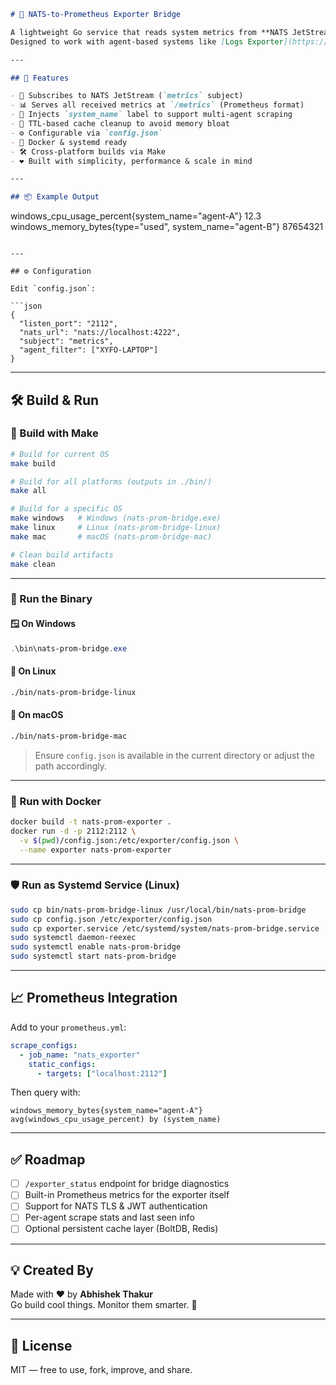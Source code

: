 ```markdown
# 🔁 NATS-to-Prometheus Exporter Bridge

A lightweight Go service that reads system metrics from **NATS JetStream** and exposes them at a Prometheus-compatible `/metrics` endpoint.  
Designed to work with agent-based systems like [Logs Exporter](https://github.com/gysosin/Logs_exporter).

---

## 🚀 Features

- 📨 Subscribes to NATS JetStream (`metrics` subject)
- 📊 Serves all received metrics at `/metrics` (Prometheus format)
- 🧠 Injects `system_name` label to support multi-agent scraping
- 🧹 TTL-based cache cleanup to avoid memory bloat
- ⚙️ Configurable via `config.json`
- 🐳 Docker & systemd ready
- 🛠️ Cross-platform builds via Make
- ❤️ Built with simplicity, performance & scale in mind

---

## 📦 Example Output

```
windows_cpu_usage_percent{system_name="agent-A"} 12.3
windows_memory_bytes{type="used", system_name="agent-B"} 87654321
```

---

## ⚙️ Configuration

Edit `config.json`:

```json
{
  "listen_port": "2112",
  "nats_url": "nats://localhost:4222",
  "subject": "metrics",
  "agent_filter": ["XYFO-LAPTOP"]
}
```

---

## 🛠 Build & Run

### 🔨 Build with Make

```bash
# Build for current OS
make build

# Build for all platforms (outputs in ./bin/)
make all

# Build for a specific OS
make windows   # Windows (nats-prom-bridge.exe)
make linux     # Linux (nats-prom-bridge-linux)
make mac       # macOS (nats-prom-bridge-mac)

# Clean build artifacts
make clean
```

---

### 🏃 Run the Binary

#### 🪟 On Windows

```powershell
.\bin\nats-prom-bridge.exe
```

#### 🐧 On Linux

```bash
./bin/nats-prom-bridge-linux
```

#### 🍎 On macOS

```bash
./bin/nats-prom-bridge-mac
```

> Ensure `config.json` is available in the current directory or adjust the path accordingly.

---

### 🐳 Run with Docker

```bash
docker build -t nats-prom-exporter .
docker run -d -p 2112:2112 \
  -v $(pwd)/config.json:/etc/exporter/config.json \
  --name exporter nats-prom-exporter
```

---

### 🛡️ Run as Systemd Service (Linux)

```bash
sudo cp bin/nats-prom-bridge-linux /usr/local/bin/nats-prom-bridge
sudo cp config.json /etc/exporter/config.json
sudo cp exporter.service /etc/systemd/system/nats-prom-bridge.service
sudo systemctl daemon-reexec
sudo systemctl enable nats-prom-bridge
sudo systemctl start nats-prom-bridge
```

---

## 📈 Prometheus Integration

Add to your `prometheus.yml`:

```yaml
scrape_configs:
  - job_name: "nats_exporter"
    static_configs:
      - targets: ["localhost:2112"]
```

Then query with:

```promql
windows_memory_bytes{system_name="agent-A"}
avg(windows_cpu_usage_percent) by (system_name)
```

---

## ✅ Roadmap

- [ ] `/exporter_status` endpoint for bridge diagnostics
- [ ] Built-in Prometheus metrics for the exporter itself
- [ ] Support for NATS TLS & JWT authentication
- [ ] Per-agent scrape stats and last seen info
- [ ] Optional persistent cache layer (BoltDB, Redis)

---

## 💡 Created By

Made with ❤️ by **Abhishek Thakur**  
Go build cool things. Monitor them smarter. 🚀

---

## 📄 License

MIT — free to use, fork, improve, and share.